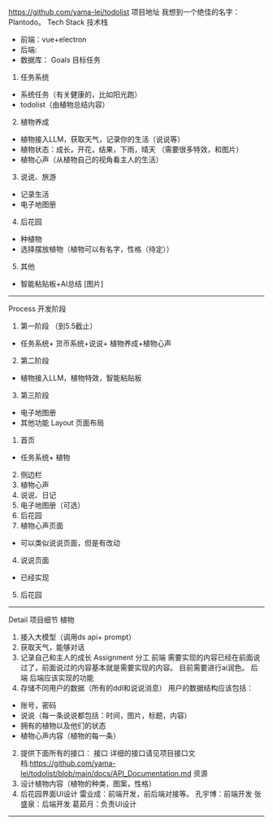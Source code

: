 https://github.com/yama-lei/todolist 项目地址
我想到一个绝佳的名字：Plantodo。
Tech Stack 技术栈
- 前端：vue+electron
- 后端: 
- 数据库：
Goals 目标任务
1. 任务系统
- 系统任务（有关健康的，比如阳光跑）
- todolist（由植物总结内容）
2.  植物养成
- 植物接入LLM，获取天气，记录你的生活（说说等）
- 植物状态：成长，开花，结果，下雨，晴天 （需要很多特效，和图片）
- 植物心声（从植物自己的视角看主人的生活）
3. 说说、旅游
- 记录生活
- 电子地图册
4. 后花园
- 种植物
- 选择摆放植物（植物可以有名字，性格（待定））
5. 其他
- 智能粘贴板+AI总结
[图片]

---
Process 开发阶段
1. 第一阶段  （到5.5截止）
- 任务系统+ 货币系统+说说+ 植物养成+植物心声
2. 第二阶段
- 植物接入LLM，植物特效，智能粘贴板
3. 第三阶段
- 电子地图册
- 其他功能
Layout 页面布局
1. 首页
- 任务系统+ 植物
2. 侧边栏
  1. 植物心声
  2. 说说、日记
  3. 电子地图册（可选）
  4. 后花园
3. 植物心声页面
- 可以类似说说页面，但是有改动
4. 说说页面
- 已经实现
5. 后花园

---
Detail 项目细节
植物
1. 接入大模型（调用ds api+ prompt）
2. 获取天气，能够对话
3. 记录自己和主人的成长
Assignment 分工
前端
需要实现的内容已经在前面说过了，前面说过的内容基本就是需要实现的内容。
目前需要进行ai润色。
后端
后端应该实现的功能
1. 存储不同用户的数据（所有的ddl和说说消息）
用户的数据结构应该包括：
- 账号，密码
- 说说（每一条说说都包括：时间，图片，标题，内容）
- 拥有的植物以及他们的状态
- 植物心声内容（植物的每一条）
2. 提供下面所有的接口：
接口
详细的接口请见项目接口文档:https://github.com/yama-lei/todolist/blob/main/docs/API_Documentation.md
资源
1. 设计植物内容（植物的种类，图案，性格）
2. 后花园界面UI设计
雷业成：前端开发，前后端对接等。
孔宇博：前端开发
张盛泉：后端开发
葛茹月：负责UI设计

---


